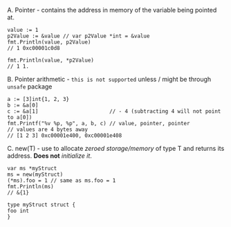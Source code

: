 A. Pointer - contains the address in memory of the variable being pointed at.

```
value := 1
p2Value := &value // var p2Value *int = &value
fmt.Println(value, p2Value)
// 1 0xc00001c0d8

fmt.Println(value, *p2Value)
// 1 1.
```

B. Pointer arithmetic - `this is not supported` unless / might be through `unsafe` package

```
a := [3]int{1, 2, 3}
b := &a[0]
c := &a[1]                       // - 4 (subtracting 4 will not point to a[0])
fmt.Printf("%v %p, %p", a, b, c) // value, pointer, pointer
// values are 4 bytes away
// [1 2 3] 0xc00001e400, 0xc00001e408
```

C. new(T) - use to allocate _zeroed storage/memory_ of type T and returns its address. **Does not** *initialize it*.

```
var ms *myStruct
ms = new(myStruct)
(*ms).foo = 1 // same as ms.foo = 1
fmt.Println(ms)
// &{1}

type myStruct struct {
foo int
}
```
